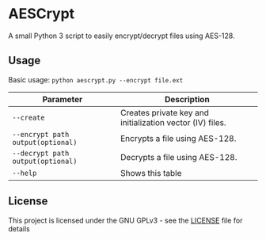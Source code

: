 # AESCrypt
A small Python 3 script to easily encrypt/decrypt files using AES-128.

## Usage
Basic usage: `python aescrypt.py --encrypt file.ext`

| Parameter                          | Description                                               |
| ---------------------------------- | --------------------------------------------------------- |
| `--create`                         | Creates private key and initialization vector (IV) files. |
| `--encrypt path output(optional)`  | Encrypts a file using AES-128.                            |
| `--decrypt path output(optional)`  | Decrypts a file using AES-128.                            |
| `--help`                           | Shows this table                                          |

## License
This project is licensed under the GNU GPLv3 - see the [LICENSE](LICENSE) file for details